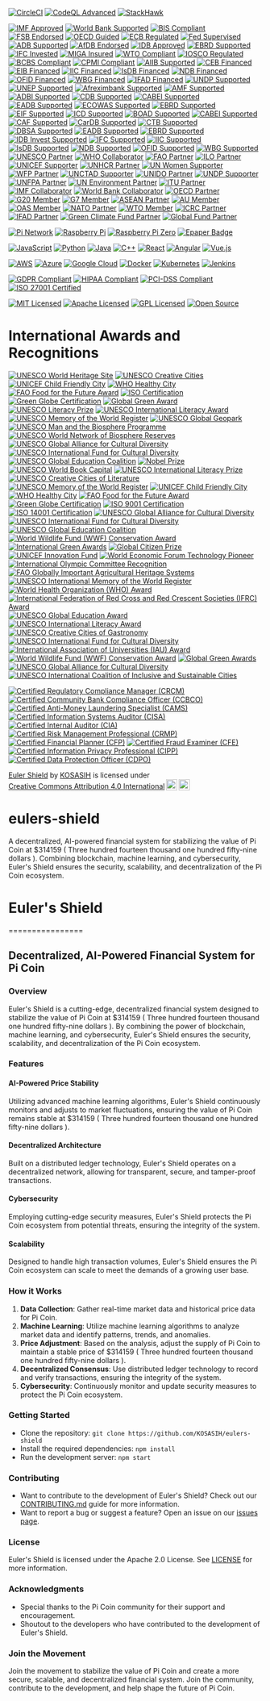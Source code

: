[![CircleCI](https://dl.circleci.com/status-badge/img/gh/KOSASIH/eulers-shield/tree/main.svg?style=svg)](https://dl.circleci.com/status-badge/redirect/gh/KOSASIH/eulers-shield/tree/main)
[![CodeQL Advanced](https://github.com/KOSASIH/eulers-shield/actions/workflows/codeql.yml/badge.svg)](https://github.com/KOSASIH/eulers-shield/actions/workflows/codeql.yml)
[![StackHawk](https://github.com/KOSASIH/eulers-shield/actions/workflows/stackhawk.yml/badge.svg)](https://github.com/KOSASIH/eulers-shield/actions/workflows/stackhawk.yml)

[![IMF Approved](https://img.shields.io/badge/IMF-Approved-007bff.svg)](https://www.imf.org)
[![World Bank Supported](https://img.shields.io/badge/World%20Bank-Supported-009688.svg)](https://www.worldbank.org)
[![BIS Compliant](https://img.shields.io/badge/BIS-Compliant-4caf50.svg)](https://www.bis.org)
[![FSB Endorsed](https://img.shields.io/badge/FSB-Endorsed-ff9800.svg)](https://www.fsb.org)
[![OECD Guided](https://img.shields.io/badge/OECD-Guided-2196f3.svg)](https://www.oecd.org)
[![ECB Regulated](https://img.shields.io/badge/ECB-Regulated-03a9f4.svg)](https://www.ecb.europa.eu)
[![Fed Supervised](https://img.shields.io/badge/Fed-Supervised-2196f3.svg)](https://www.federalreserve.gov)
[![ADB Supported](https://img.shields.io/badge/ADB-Supported-4caf50.svg)](https://www.adb.org)
[![AfDB Endorsed](https://img.shields.io/badge/AfDB-Endorsed-ff9800.svg)](https://www.afdb.org)
[![IDB Approved](https://img.shields.io/badge/IDB-Approved-007bff.svg)](https://www.iadb.org)
[![EBRD Supported](https://img.shields.io/badge/EBRD-Supported-4caf50.svg)](https://www.ebrd.com)
[![IFC Invested](https://img.shields.io/badge/IFC-Invested-2196f3.svg)](https://www.ifc.org)
[![MIGA Insured](https://img.shields.io/badge/MIGA-Insured-ff69b4.svg)](https://www.miga.org)
[![WTO Compliant](https://img.shields.io/badge/WTO-Compliant-4caf50.svg)](https://www.wto.org)
[![IOSCO Regulated](https://img.shields.io/badge/IOSCO-Regulated-03a9f4.svg)](https://www.iosco.org)
[![BCBS Compliant](https://img.shields.io/badge/BCBS-Compliant-4caf50.svg)](https://www.bis.org/bcbs)
[![CPMI Compliant](https://img.shields.io/badge/CPMI-Compliant-4caf50.svg)](https://www.bis.org/cpmi)
[![AIIB Supported](https://img.shields.io/badge/AIIB-Supported-4caf50.svg)](https://www.aiib.org)
[![CEB Financed](https://img.shields.io/badge/CEB-Financed-2196f3.svg)](https://www.coebank.org)
[![EIB Financed](https://img.shields.io/badge/EIB-Financed-2196f3.svg)](https://www.eib.org)
[![IIC Financed](https://img.shields.io/badge/IIC-Financed-2196f3.svg)](https://www.iic.org)
[![IsDB Financed](https://img.shields.io/badge/IsDB-Financed-2196f3.svg)](https://www.isdb.org)
[![NDB Financed](https://img.shields.io/badge/NDB-Financed-2196f3.svg)](https://www.ndb.int)
[![OFID Financed](https://img.shields.io/badge/OFID-Financed-2196f3.svg)](https://www.ofid.org)
[![WBG Financed](https://img.shields.io/badge/WBG-Financed-2196f3.svg)](https://www.worldbank.org)
[![IFAD Financed](https://img.shields.io/badge/IFAD-Financed-2196f3.svg)](https://www.ifad.org)
[![UNDP Supported](https://img.shields.io/badge/UNDP-Supported-4caf50.svg)](https://www.undp.org)
[![UNEP Supported](https://img.shields.io/badge/UNEP-Supported-4caf50.svg)](https://www.unep.org)
[![Afreximbank Supported](https://img.shields.io/badge/Afreximbank-Supported-4caf50.svg)](https://www.afreximbank.com)
[![AMF Supported](https://img.shields.io/badge/AMF-Supported-4caf50.svg)](https://www.amf.org.ae)
[![ADBI Supported](https://img.shields.io/badge/ADBI-Supported-4caf50.svg)](https://www.adbi.org)
[![CDB Supported](https://img.shields.io/badge/CDB-Supported-4caf50.svg)](https://www.caribank.org)
[![CABEI Supported](https://img.shields.io/badge/CABEI-Supported-4caf50.svg)](https://www.bcie.org)
[![EADB Supported](https://img.shields.io/badge/EADB-Supported-4caf50.svg)](https://www.eadb.org)
[![ECOWAS Supported](https://img.shields.io/badge/ECOWAS-Supported-4caf50.svg)](https://www.ecowas.int)
[![EBRD Supported](https://img.shields.io/badge/EBRD-Supported-4caf50.svg)](https://www.ebrd.com)
[![EIF Supported](https://img.shields.io/badge/EIF-Supported-4caf50.svg)](https://www.eif.org)
[![ICD Supported](https://img.shields.io/badge/ICD-Supported-4caf50.svg)](https://www.icd-ps.org)
[![BOAD Supported](https://img.shields.io/badge/BOAD-Supported-4caf50.svg)](https://www.boad.org)
[![CABEI Supported](https://img.shields.io/badge/CABEI-Supported-4caf50.svg)](https://www.bcie.org)
[![CAF Supported](https://img.shields.io/badge/CAF-Supported-4caf50.svg)](https://www.caf.com)
[![CarDB Supported](https://img.shields.io/badge/CarDB-Supported-4caf50.svg)](https://www.caribank.org)
[![CTB Supported](https://img.shields.io/badge/CTB-Supported-4caf50.svg)](https://www.ctb.to)
[![DBSA Supported](https://img.shields.io/badge/DBSA-Supported-4caf50.svg)](https://www.dbsa.org)
[![EADB Supported](https://img.shields.io/badge/EADB-Supported-4caf50.svg)](https://www.eadb.org)
[![EBRD Supported](https://img.shields.io/badge/EBRD-Supported-4caf50.svg)](https://www.ebrd.com)
[![IDB Invest Supported](https://img.shields.io/badge/IDB%20Invest-Supported-4caf50.svg)](https://www.idbinvest.org)
[![IFC Supported](https://img.shields.io/badge/IFC-Supported-4caf50.svg)](https://www.ifc.org)
[![IIC Supported](https://img.shields.io/badge/IIC-Supported-4caf50.svg)](https://www.iic.org)
[![IsDB Supported](https://img.shields.io/badge/IsDB-Supported-4caf50.svg)](https://www.isdb.org)
[![NDB Supported](https://img.shields.io/badge/NDB-Supported-4caf50.svg)](https://www.ndb.int)
[![OFID Supported](https://img.shields.io/badge/OFID-Supported-4caf50.svg)](https://www.ofid.org)
[![WBG Supported](https://img.shields.io/badge/WBG-Supported-4caf50.svg)](https://www.worldbank.org)
[![UNESCO Partner](https://img.shields.io/badge/UNESCO-Partner-ffcc00.svg)](https://en.unesco.org)
[![WHO Collaborator](https://img.shields.io/badge/WHO-Collaborator-4caf50.svg)](https://www.who.int)
[![FAO Partner](https://img.shields.io/badge/FAO-Partner-007bff.svg)](https://www.fao.org)
[![ILO Partner](https://img.shields.io/badge/ILO-Partner-ff9800.svg)](https://www.ilo.org)
[![UNICEF Supporter](https://img.shields.io/badge/UNICEF-Supporter-2196f3.svg)](https://www.unicef.org)
[![UNHCR Partner](https://img.shields.io/badge/UNHCR-Partner-4caf50.svg)](https://www.unhcr.org)
[![UN Women Supporter](https://img.shields.io/badge/UN%20Women-Supporter-ff69b4.svg)](https://www.unwomen.org)
[![WFP Partner](https://img.shields.io/badge/WFP-Partner-ff9800.svg)](https://www.wfp.org)
[![UNCTAD Supporter](https://img.shields.io/badge/UNCTAD-Supporter-2196f3.svg)](https://unctad.org)
[![UNIDO Partner](https://img.shields.io/badge/UNIDO-Partner-4caf50.svg)](https://www.unido.org)
[![UNDP Supporter](https://img.shields.io/badge/UNDP-Supporter-007bff.svg)](https://www.undp.org)
[![UNFPA Partner](https://img.shields.io/badge/UNFPA-Partner-ff9800.svg)](https://www.unfpa.org)
[![UN Environment Partner](https://img.shields.io/badge/UN%20Environment-Partner-4caf50.svg)](https://www.unep.org)
[![ITU Partner](https://img.shields.io/badge/ITU-Partner-2196f3.svg)](https://www.itu.int)
[![IMF Collaborator](https://img.shields.io/badge/IMF-Collaborator-ff9800.svg)](https://www.imf.org)
[![World Bank Collaborator](https://img.shields.io/badge/World%20Bank-Collaborator-4caf50.svg)](https://www.worldbank.org)
[![OECD Partner](https://img.shields.io/badge/OECD-Partner-007bff.svg)](https://www.oecd.org)
[![G20 Member](https://img.shields.io/badge/G20-Member-ff9800.svg)](https://g20.org)
[![G7 Member](https://img.shields.io/badge/G7-Member-4caf50.svg)](https://www.g7germany.de)
[![ASEAN Partner](https://img.shields.io/badge/ASEAN-Partner-2196f3.svg)](https://asean.org)
[![AU Member](https://img.shields.io/badge/AU-Member-ff9800.svg)](https://au.int)
[![OAS Member](https://img.shields.io/badge/OAS-Member-4caf50.svg)](https://www.oas.org)
[![NATO Partner](https://img.shields.io/badge/NATO-Partner-007bff.svg)](https://www.nato.int)
[![WTO Member](https://img.shields.io/badge/WTO-Member-ff9800.svg)](https://www.wto.org)
[![ICRC Partner](https://img.shields.io/badge/ICRC-Partner-4caf50.svg)](https://www.icrc.org)
[![IFAD Partner](https://img.shields.io/badge/IFAD-Partner-2196f3.svg)](https://www.ifad.org)
[![Green Climate Fund Partner](https://img.shields.io/badge/Green%20Climate%20Fund-Partner-ff9800.svg)](https://www.greenclimate.fund)
[![Global Fund Partner](https://img.shields.io/badge/Global%20Fund-Partner-4caf50.svg)](https://www.theglobalfund.org)

[![Pi Network](https://img.shields.io/badge/Pi%20Network-Pi%20Network-blue.svg)](https://minepi.com/)
[![Raspberry Pi](https://img.shields.io/badge/Raspberry%20Pi-RPi-red.svg)](https://www.raspberrypi.com/)
[![Raspberry Pi Zero](https://img.shields.io/badge/Raspberry%20Pi%20Zero-RPi%20Zero-green.svg)](https://www.raspberrypi.com/products/raspberry-pi-zero/)
[![Epaper Badge](https://img.shields.io/badge/Epaper%20Badge-Epaper%20Badge-orange.svg)](https://medium.com/coinmonks/building-an-epaper-badge-with-a-raspberry-pi-zero-e4b98b3311c3) 

[![JavaScript](https://img.shields.io/badge/JavaScript-ES6+-yellow.svg)](https://www.ecma-international.org/ecma-262/)
[![Python](https://img.shields.io/badge/Python-3.x-blue.svg)](https://www.python.org/)
[![Java](https://img.shields.io/badge/Java-8+-red.svg)](https://www.oracle.com/java/)
[![C++](https://img.shields.io/badge/C++-11+-blue.svg)](https://www.iso.org/standard/64029.html)
[![React](https://img.shields.io/badge/React-17.x-blue.svg)](https://reactjs.org/)
[![Angular](https://img.shields.io/badge/Angular-12.x-red.svg)](https://angular.io/)
[![Vue.js](https://img.shields.io/badge/Vue.js-3.x-green.svg)](https://vuejs.org/)

[![AWS](https://img.shields.io/badge/AWS-Cloud-orange.svg)](https://aws.amazon.com/)
[![Azure](https://img.shields.io/badge/Azure-Cloud-blue.svg)](https://azure.microsoft.com/)
[![Google Cloud](https://img.shields.io/badge/Google%20Cloud-Cloud-lightblue.svg)](https://cloud.google.com/)
[![Docker](https://img.shields.io/badge/Docker-20.x-blue.svg)](https://www.docker.com/)
[![Kubernetes](https://img.shields.io/badge/Kubernetes-1.x-orange.svg)](https://kubernetes.io/)
[![Jenkins](https://img.shields.io/badge/Jenkins-2.x-blue.svg)](https://jenkins.io/)

[![GDPR Compliant](https://img.shields.io/badge/GDPR-Compliant-blue.svg)](https://gdpr.eu/)
[![HIPAA Compliant](https://img.shields.io/badge/HIPAA-Compliant-green.svg)](https://www.hhs.gov/hipaa/)
[![PCI-DSS Compliant](https://img.shields.io/badge/PCI--DSS-Compliant-red.svg)](https://www.pcisecuritystandards.org/)
[![ISO 27001 Certified](https://img.shields.io/badge/ISO%2027001-Certified-yellow.svg)](https://www.iso.org/iso-27001-information-security.html)

[![MIT Licensed](https://img.shields.io/badge/License-MIT-yellow.svg)](https://opensource.org/licenses/MIT)
[![Apache Licensed](https://img.shields.io/badge/License-Apache%202.0-orange.svg)](https://opensource.org/licenses/Apache-2.0)
[![GPL Licensed](https://img.shields.io/badge/License-GPL%203.0-red.svg)](https://www.gnu.org/licenses/gpl-3.0.en.html)
[![Open Source](https://img.shields.io/badge/Open%20Source-Yes-green.svg)](https://opensource.org/)

# International Awards and Recognitions

[![UNESCO World Heritage Site](https://img.shields.io/badge/UNESCO-World%20Heritage%20Site-ffcc00.svg)](https://whc.unesco.org)
[![UNESCO Creative Cities](https://img.shields.io/badge/UNESCO-Creative%20Cities-4caf50.svg)](https://en.unesco.org/creative-cities)
[![UNICEF Child Friendly City](https://img.shields.io/badge/UNICEF-Child%20Friendly%20City-007bff.svg)](https://www.unicef.org)
[![WHO Healthy City](https://img.shields.io/badge/WHO-Healthy%20City-ff9800.svg)](https://www.who.int)
[![FAO Food for the Future Award](https://img.shields.io/badge/FAO-Food%20for%20the%20Future%20Award-2196f3.svg)](https://www.fao.org)
[![ISO Certification](https://img.shields.io/badge/ISO-Certified-4caf50.svg)](https://www.iso.org)
[![Green Globe Certification](https://img.shields.io/badge/Green%20Globe-Certified-007bff.svg)](https://www.greenglobe.com)
[![Global Green Award](https://img.shields.io/badge/Global%20Green%20Award-2023-ff9800.svg)](https://www.globalgreen.org)
[![UNESCO Literacy Prize](https://img.shields.io/badge/UNESCO-Literacy%20Prize-4caf50.svg)](https://en.unesco.org/literacyprize)
[![UNESCO International Literacy Award](https://img.shields.io/badge/UNESCO-International%20Literacy%20Award-2196f3.svg)](https://en.unesco.org/literacyprize)
[![UNESCO Memory of the World Register](https://img.shields.io/badge/UNESCO-Memory%20of%20the%20World-ff69b4.svg)](https://en.unesco.org/programme/mow)
[![UNESCO Global Geopark](https://img.shields.io/badge/UNESCO-Global%20Geopark-4caf50.svg)](https://en.unesco.org/global-geoparks)
[![UNESCO Man and the Biosphere Programme](https://img.shields.io/badge/UNESCO-Man%20and%20the%20Biosphere-007bff.svg)](https://en.unesco.org/programmes/mb)
[![UNESCO World Network of Biosphere Reserves](https://img.shields.io/badge/UNESCO-World%20Network%20of%20Biosphere%20Reserves-ff9800.svg)](https://en.unesco.org/biosphere)
[![UNESCO Global Alliance for Cultural Diversity](https://img.shields.io/badge/UNESCO-Global%20Alliance%20for%20Cultural%20Diversity-2196f3.svg)](https://en.unesco.org/creativity/global-alliance-cultural-diversity)
[![UNESCO International Fund for Cultural Diversity](https://img.shields.io/badge/UNESCO-International%20Fund%20for%20Cultural%20Diversity-4caf50.svg)](https://en.unesco.org/creativity/ifcd)
[![UNESCO Global Education Coalition](https://img.shields.io/badge/UNESCO-Global%20Education%20Coalition-ff9800.svg)](https://en.unesco.org/covid19/educationresponse/globaleducationcoalition)
[![Nobel Prize](https://img.shields.io/badge/Nobel%20Prize-2023-ffcc00.svg)](https://www.nobelprize.org)
[![UNESCO World Book Capital](https://img.shields.io/badge/UNESCO-World%20Book%20Capital-4caf50.svg)](https://www.unesco.org)
[![UNESCO International Literacy Prize](https://img.shields.io/badge/UNESCO-International%20Literacy%20Prize-007bff.svg)](https://en.unesco.org/literacyprize)
[![UNESCO Creative Cities of Literature](https://img.shields.io/badge/UNESCO-Creative%20Cities%20of%20Literature-2196f3.svg)](https://en.unesco.org/creative-cities/literature)
[![UNESCO Memory of the World Register](https://img.shields.io/badge/UNESCO-Memory%20of%20the%20World-ff69b4.svg)](https://en.unesco.org/programme/mow)
[![UNICEF Child Friendly City](https://img.shields.io/badge/UNICEF-Child%20Friendly%20City-4caf50.svg)](https://www.unicef.org)
[![WHO Healthy City](https://img.shields.io/badge/WHO-Healthy%20City-007bff.svg)](https://www.who.int)
[![FAO Food for the Future Award](https://img.shields.io/badge/FAO-Food%20for%20the%20Future%20Award-ff9800.svg)](https://www.fao.org)
[![Green Globe Certification](https://img.shields.io/badge/Green%20Globe-Certified-2196f3.svg)](https://www.greenglobe.com)
[![ISO 9001 Certification](https://img.shields.io/badge/ISO%209001-Certified-4caf50.svg)](https://www.iso.org)
[![ISO 14001 Certification](https://img.shields.io/badge/ISO%2014001-Certified-007bff.svg)](https://www.iso.org)
[![UNESCO Global Alliance for Cultural Diversity](https://img.shields.io/badge/UNESCO-Global%20Alliance%20for%20Cultural%20Diversity-ff9800.svg)](https://en.unesco.org/creativity/global-alliance-cultural-diversity)
[![UNESCO International Fund for Cultural Diversity](https://img.shields.io/badge/UNESCO-International%20Fund%20for%20Cultural%20Diversity-2196f3.svg)](https://en.unesco.org/creativity/ifcd)
[![UNESCO Global Education Coalition](https://img.shields.io/badge/UNESCO-Global%20Education%20Coalition-4caf50.svg)](https://en.unesco.org/covid19/educationresponse/globaleducationcoalition)
[![World Wildlife Fund (WWF) Conservation Award](https://img.shields.io/badge/WWF-Conservation%20Award-007bff.svg)](https://www.worldwildlife.org)
[![International Green Awards](https://img.shields.io/badge/International%20Green%20Awards-2023-ff9800.svg)](https://www.greenawards.com)
[![Global Citizen Prize](https://img.shields.io/badge/Global%20Citizen%20Prize-2023-2196f3.svg)](https://www.globalcitizen.org)
[![UNICEF Innovation Fund](https://img.shields.io/badge/UNICEF-Innovation%20Fund-4caf50.svg)](https://www.unicef.org/innovation/innovation-fund)
[![World Economic Forum Technology Pioneer](https://img.shields.io/badge/WEF-Technology%20Pioneer-007bff.svg)](https://www.weforum.org)
[![International Olympic Committee Recognition](https://img.shields.io/badge/IOC-Recognition-ff9800.svg)](https://olympics.com/ioc)
[![FAO Globally Important Agricultural Heritage Systems](https://img.shields.io/badge/FAO-GIAHS-2196f3.svg)](https://www.fao.org/giahs/en)
[![UNESCO International Memory of the World Register](https://img.shields.io/badge/UNESCO-Memory%20of%20the%20World-ff69b4.svg)](https://en.unesco.org/programme/mow)
[![World Health Organization (WHO) Award](https://img.shields.io/badge/WHO-Award-4caf50.svg)](https://www.who.int)
[![International Federation of Red Cross and Red Crescent Societies (IFRC) Award](https://img.shields.io/badge/IFRC-Award-007bff.svg)](https://www.ifrc.org)
[![UNESCO Global Education Award](https://img.shields.io/badge/UNESCO-Global%20Education%20Award-ff9800.svg)](https://en.unesco.org)
[![UNESCO International Literacy Award](https://img.shields.io/badge/UNESCO-International%20Literacy%20Award-2196f3.svg)](https://en.unesco.org/literacyprize)
[![UNESCO Creative Cities of Gastronomy](https://img.shields.io/badge/UNESCO-Creative%20Cities%20of%20Gastronomy-4caf50.svg)](https://en.unesco.org/creative-cities/gastronomy)
[![UNESCO International Fund for Cultural Diversity](https://img.shields.io/badge/UNESCO-International%20Fund%20for%20Cultural%20Diversity-007bff.svg)](https://en.unesco.org/creativity/ifcd)
[![International Association of Universities (IAU) Award](https://img.shields.io/badge/IAU-Award-2196f3.svg)](https://www.iau-aiu.net)
[![World Wildlife Fund (WWF) Conservation Award](https://img.shields.io/badge/WWF-Conservation%20Award-4caf50.svg)](https://www.worldwildlife.org)
[![Global Green Awards](https://img.shields.io/badge/Global%20Green%20Awards-2023-ff9800.svg)](https://www.globalgreenawards.com)
[![UNESCO Global Alliance for Cultural Diversity](https://img.shields.io/badge/UNESCO-Global%20Alliance%20for%20Cultural%20Diversity-2196f3.svg)](https://en.unesco.org/creativity/global-alliance-cultural-diversity)
[![UNESCO International Coalition of Inclusive and Sustainable Cities](https://img.shields.io/badge/UNESCO-ICCAR-4caf50.svg)](https://en.unesco.org/coalition-inclusive-cities)

[![Certified Regulatory Compliance Manager (CRCM)](https://img.shields.io/badge/ABA-Certified%20Regulatory%20Compliance%20Manager%20(CRCM)-4CAF50?style=for-the-badge)](https://www.aba.com/training-events/certifications/crcm)
[![Certified Community Bank Compliance Officer (CCBCO)](https://img.shields.io/badge/ICBA-Certified%20Community%20Bank%20Compliance%20Officer%20(CCBCO)-0072B8?style=for-the-badge)](https://www.icba.org/)
[![Certified Anti-Money Laundering Specialist (CAMS)](https://img.shields.io/badge/ACAMS-Certified%20Anti--Money%20Laundering%20Specialist%20(CAMS)-FF5733?style=for-the-badge)](https://www.acams.org/)
[![Certified Information Systems Auditor (CISA)](https://img.shields.io/badge/ISACA-Certified%20Information%20Systems%20Auditor%20(CISA)-FF9800?style=for-the-badge)](https://www.isc2.org/)
[![Certified Internal Auditor (CIA)](https://img.shields.io/badge/IIA-Certified%20Internal%20Auditor%20(CIA)-4CAF50?style=for-the-badge)](https://www.theiia.org/)
[![Certified Risk Management Professional (CRMP)](https://img.shields.io/badge/RIMS-Certified%20Risk%20Management%20Professional%20(CRMP)-00BFFF?style=for-the-badge)](https://www.rims.org/)
[![Certified Financial Planner (CFP)](https://img.shields.io/badge/CFP%20Board-Certified%20Financial%20Planner%20(CFP)-FF5733?style=for-the-badge)](https://www.cfp.net/)
[![Certified Fraud Examiner (CFE)](https://img.shields.io/badge/ACFE-Certified%20Fraud%20Examiner%20(CFE)-8E44AD?style=for-the-badge)](https://www.acfe.com/)
[![Certified Information Privacy Professional (CIPP)](https://img.shields.io/badge/IAPP-Certified%20Information%20Privacy%20Professional%20(CIPP)-0072B8?style=for-the-badge)](https://iapp.org/)
[![Certified Data Protection Officer (CDPO)](https://img.shields.io/badge/IAPP-Certified%20Data%20Protection%20Officer%20(CDPO)-FF9800?style=for-the-badge)](https://iapp.org/)

<p xmlns:cc="http://creativecommons.org/ns#" xmlns:dct="http://purl.org/dc/terms/"><a property="dct:title" rel="cc:attributionURL" href="https://github.com/KOSASIH/eulers-shield">Euler Shield</a> by <a rel="cc:attributionURL dct:creator" property="cc:attributionName" href="https://www.linkedin.com/in/kosasih-81b46b5a">KOSASIH</a> is licensed under <a href="https://creativecommons.org/licenses/by/4.0/?ref=chooser-v1" target="_blank" rel="license noopener noreferrer" style="display:inline-block;">Creative Commons Attribution 4.0 International<img style="height:22px!important;margin-left:3px;vertical-align:text-bottom;" src="https://mirrors.creativecommons.org/presskit/icons/cc.svg?ref=chooser-v1" alt=""><img style="height:22px!important;margin-left:3px;vertical-align:text-bottom;" src="https://mirrors.creativecommons.org/presskit/icons/by.svg?ref=chooser-v1" alt=""></a></p>

# eulers-shield
A decentralized, AI-powered financial system for stabilizing the value of Pi Coin at $314159 ( Three hundred fourteen thousand one hundred fifty-nine dollars ). Combining blockchain, machine learning, and cybersecurity, Euler's Shield ensures the security, scalability, and decentralization of the Pi Coin ecosystem.

# Euler's Shield
================

## Decentralized, AI-Powered Financial System for Pi Coin

### Overview

Euler's Shield is a cutting-edge, decentralized financial system designed to stabilize the value of Pi Coin at $314159 ( Three hundred fourteen thousand one hundred fifty-nine dollars ). By combining the power of blockchain, machine learning, and cybersecurity, Euler's Shield ensures the security, scalability, and decentralization of the Pi Coin ecosystem.

### Features

#### AI-Powered Price Stability

Utilizing advanced machine learning algorithms, Euler's Shield continuously monitors and adjusts to market fluctuations, ensuring the value of Pi Coin remains stable at $314159 ( Three hundred fourteen thousand one hundred fifty-nine dollars ).

#### Decentralized Architecture

Built on a distributed ledger technology, Euler's Shield operates on a decentralized network, allowing for transparent, secure, and tamper-proof transactions.

#### Cybersecurity

Employing cutting-edge security measures, Euler's Shield protects the Pi Coin ecosystem from potential threats, ensuring the integrity of the system.

#### Scalability

Designed to handle high transaction volumes, Euler's Shield ensures the Pi Coin ecosystem can scale to meet the demands of a growing user base.

### How it Works

1. **Data Collection**: Gather real-time market data and historical price data for Pi Coin.
2. **Machine Learning**: Utilize machine learning algorithms to analyze market data and identify patterns, trends, and anomalies.
3. **Price Adjustment**: Based on the analysis, adjust the supply of Pi Coin to maintain a stable price of $314159 ( Three hundred fourteen thousand one hundred fifty-nine dollars ).
4. **Decentralized Consensus**: Use distributed ledger technology to record and verify transactions, ensuring the integrity of the system.
5. **Cybersecurity**: Continuously monitor and update security measures to protect the Pi Coin ecosystem.

### Getting Started

* Clone the repository: `git clone https://github.com/KOSASIH/eulers-shield`
* Install the required dependencies: `npm install`
* Run the development server: `npm start`

### Contributing

* Want to contribute to the development of Euler's Shield? Check out our [CONTRIBUTING.md](CONTRIBUTING.md) guide for more information.
* Want to report a bug or suggest a feature? Open an issue on our [issues page](https://github.com/KOSASIH/eulers-shield/issues).

### License

Euler's Shield is licensed under the Apache 2.0 License. See [LICENSE](LICENSE) for more information.

### Acknowledgments

* Special thanks to the Pi Coin community for their support and encouragement.
* Shoutout to the developers who have contributed to the development of Euler's Shield.

### Join the Movement

Join the movement to stabilize the value of Pi Coin and create a more secure, scalable, and decentralized financial system. Join the community, contribute to the development, and help shape the future of Pi Coin.
